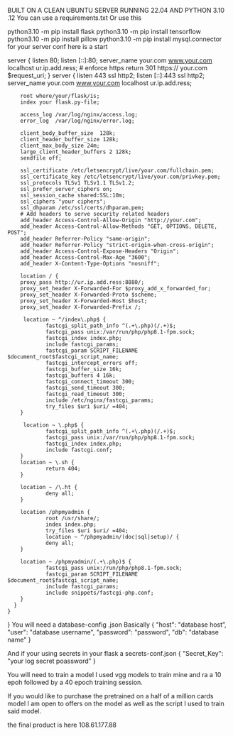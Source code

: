BUILT ON A CLEAN UBUNTU SERVER RUNNING 22.04 AND PYTHON 3.10 .12
You can use a requirements.txt
Or use this 

python3.10 -m pip install flask
python3.10 -m pip install tensorflow
python3.10 -m pip install pillow
python3.10 -m pip install mysql.connector
for your server conf here is a start

server {
        listen 80;
        listen [::]:80;
        server_name your.com www.your.com localhost ur.ip.add.ress;
        # enforce https
        return 301 https:// your.com $request_uri;
        }
server {
        listen 443 ssl http2;
        listen [::]:443 ssl http2;
        server_name your.com www.your.com localhost ur.ip.add.ress;

        root where/your/flask/is;
        index your flask.py-file;

        access_log /var/log/nginx/access.log;
        error_log  /var/log/nginx/error.log;

        client_body_buffer_size  128k;
        client_header_buffer_size 128k;
        client_max_body_size 24m;
        large_client_header_buffers 2 128k;
        sendfile off;

        ssl_certificate /etc/letsencrypt/live/your.com/fullchain.pem;
        ssl_certificate_key /etc/letsencrypt/live/your.com/privkey.pem;
        ssl_protocols TLSv1 TLSv1.1 TLSv1.2;
        ssl_prefer_server_ciphers on;
        ssl_session_cache shared:SSL:10m;
        ssl_ciphers "your ciphers";
        ssl_dhparam /etc/ssl/certs/dhparam.pem;
        # Add headers to serve security related headers
        add_header Access-Control-Allow-Origin "http://your.com";
        add_header Access-Control-Allow-Methods "GET, OPTIONS, DELETE, POST";
        add_header Referrer-Policy "same-origin";
        add_header Referrer-Policy "strict-origin-when-cross-origin";
        add_header Access-Control-Expose-Headers "Origin";
        add_header Access-Control-Max-Age "3600";
        add_header X-Content-Type-Options "nosniff";

        location / {
        proxy_pass http://ur.ip.add.ress:8880/;
        proxy_set_header X-Forwarded-For $proxy_add_x_forwarded_for;
        proxy_set_header X-Forwarded-Proto $scheme;
        proxy_set_header X-Forwarded-Host $host;
        proxy_set_header X-Forwarded-Prefix /;

         location ~ ^/index\.php$ {
                fastcgi_split_path_info ^(.+\.php)(/.+)$;
                fastcgi_pass unix:/var/run/php/php8.1-fpm.sock;
                fastcgi_index index.php;
                include fastcgi_params;
                fastcgi_param SCRIPT_FILENAME $document_root$fastcgi_script_name;
                fastcgi_intercept_errors off;
                fastcgi_buffer_size 16k;
                fastcgi_buffers 4 16k;
                fastcgi_connect_timeout 300;
                fastcgi_send_timeout 300;
                fastcgi_read_timeout 300;
                include /etc/nginx/fastcgi_params;
                try_files $uri $uri/ =404;
        }

         location ~ \.php$ {
                fastcgi_split_path_info ^(.+\.php)(/.+)$;
                fastcgi_pass unix:/var/run/php/php8.1-fpm.sock;
                fastcgi_index index.php;
                include fastcgi.conf;
        }
        location ~ \.sh {
                return 404;
        }

        location ~ /\.ht {
                deny all;
        }

        location /phpmyadmin {
                root /usr/share/;
                index index.php;
                try_files $uri $uri/ =404;
                location ~ ^/phpmyadmin/(doc|sql|setup)/ {
                deny all;
        }

        location ~ /phpmyadmin/(.+\.php)$ {
                fastcgi_pass unix:/run/php/php8.1-fpm.sock;
                fastcgi_param SCRIPT_FILENAME $document_root$fastcgi_script_name;
                include fastcgi_params;
                include snippets/fastcgi-php.conf;
        }
      }
    }
}
You will need a database-config .json
Basically 
{
        "host": "database host”,
        "user": "database username",
        "password": "password",
        "db": "database name"
}



And if your using secrets in your flask a secrets-conf.json
{
	"Secret_Key": "your log secret poassword”
}

You will need to train a model I used vgg models to train mine  and ra a 10 epoh followed by a 40 epoch training session.

If you would like to purchase the pretrained on a half of a million cards model I am open to offers on the model as well as the script I used to train said model.

the final product is here 108.61.177.88
